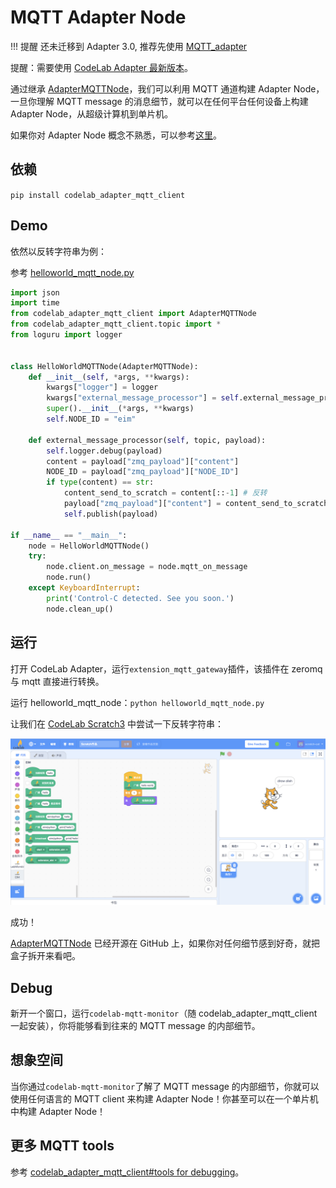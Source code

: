 # MQTT Adapter Node

!!! 提醒
    还未迁移到 Adapter 3.0, 推荐先使用 [MQTT_adapter](/extension_guide/MQTT_adapter/)

提醒：需要使用 [CodeLab Adapter 最新版本](/user_guide/install/)。

通过继承 [AdapterMQTTNode](https://github.com/CodeLabClub/codelab_adapter_mqtt_client/blob/master/codelab_adapter_mqtt_client/codelab_adapter_mqtt_client.py#L12)，我们可以利用 MQTT 通道构建 Adapter Node，一旦你理解 MQTT message 的消息细节，就可以在任何平台任何设备上构建 Adapter Node，从超级计算机到单片机。

如果你对 Adapter Node 概念不熟悉，可以参考[这里](/dev_guide/Adapter-Node/)。

## 依赖
`pip install codelab_adapter_mqtt_client`

## Demo
依然以反转字符串为例：

参考 [helloworld_mqtt_node.py](https://github.com/CodeLabClub/codelab_adapter_mqtt_client/blob/master/examples/helloworld_mqtt_node.py)

```python
import json
import time
from codelab_adapter_mqtt_client import AdapterMQTTNode
from codelab_adapter_mqtt_client.topic import *
from loguru import logger


class HelloWorldMQTTNode(AdapterMQTTNode):
    def __init__(self, *args, **kwargs):
        kwargs["logger"] = logger
        kwargs["external_message_processor"] = self.external_message_processor
        super().__init__(*args, **kwargs)
        self.NODE_ID = "eim"

    def external_message_processor(self, topic, payload):
        self.logger.debug(payload)
        content = payload["zmq_payload"]["content"]
        NODE_ID = payload["zmq_payload"]["NODE_ID"]
        if type(content) == str:
            content_send_to_scratch = content[::-1] # 反转
            payload["zmq_payload"]["content"] = content_send_to_scratch
            self.publish(payload)

if __name__ == "__main__":
    node = HelloWorldMQTTNode()
    try:
        node.client.on_message = node.mqtt_on_message
        node.run()
    except KeyboardInterrupt:
        print('Control-C detected. See you soon.')
        node.clean_up()
```

## 运行
打开 CodeLab Adapter，运行`extension_mqtt_gateway`插件，该插件在 zeromq 与 mqtt 直接进行转换。

运行 helloworld_mqtt_node：`python helloworld_mqtt_node.py`

让我们在 [CodeLab Scratch3](https://scratch-beta.codelab.club/) 中尝试一下反转字符串：

<img width="800px" src="../../img/v2/helloworld_extension.png"/>

成功！

[AdapterMQTTNode](https://github.com/CodeLabClub/codelab_adapter_mqtt_client/blob/master/codelab_adapter_mqtt_client/codelab_adapter_mqtt_client.py#L12) 已经开源在 GitHub 上，如果你对任何细节感到好奇，就把盒子拆开来看吧。

## Debug
新开一个窗口，运行`codelab-mqtt-monitor`（随 codelab_adapter_mqtt_client 一起安装），你将能够看到往来的 MQTT message 的内部细节。

## 想象空间

当你通过`codelab-mqtt-monitor`了解了 MQTT message 的内部细节，你就可以使用任何语言的 MQTT client 来构建 Adapter Node！你甚至可以在一个单片机中构建 Adapter Node！

## 更多 MQTT tools
参考 [codelab_adapter_mqtt_client#tools for debugging](https://github.com/CodeLabClub/codelab_adapter_mqtt_client#toolsfor-debugging)。
